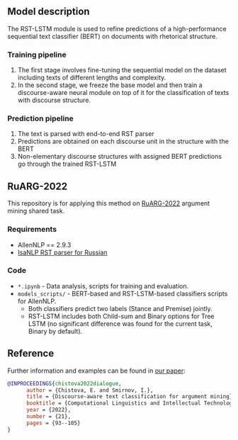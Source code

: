 ## Model description
The RST-LSTM module is used to refine predictions of a high-performance sequential text classifier (BERT) on documents with rhetorical structure.

### Training pipeline
1. The first stage involves fine-tuning the sequential model on the dataset including texts of different lengths and complexity. 
2. In the second stage, we freeze the base model and then train a discourse-aware neural module on top of it for the classification of texts with discourse structure.

### Prediction pipeline
1. The text is parsed with end-to-end RST parser
2. Predictions are obtained on each discourse unit in the structure with the BERT
3. Non-elementary discourse structures with assigned BERT predictions go through the trained RST-LSTM 

## RuARG-2022

This repository is for applying this method on [RuARG-2022](https://github.com/dialogue-evaluation/RuArg) argument mining shared task. 

### Requirements

 - AllenNLP == 2.9.3
 - [IsaNLP RST parser for Russian](https://github.com/tchewik/isanlp_rst)

### Code
 - ``*.ipynb`` - Data analysis, scripts for training and evaluation.
 - ``models_scripts/`` - BERT-based and RST-LSTM-based classifiers scripts for AllenNLP. 
   - Both classifiers predict two labels (Stance and Premise) jointly.
   - RST-LSTM includes both Child-sum and Binary options for Tree LSTM (no significant difference was found for the current task, Binary by default).

## Reference

Further information and examples can be found in [our paper](https://www.dialog-21.ru/media/5651/chistovaeplussmirnovi.pdf):

```bibtex
@INPROCEEDINGS{chistova2022dialogue,
      author = {Chistova, E. and Smirnov, I.},
      title = {Discourse-aware text classification for argument mining},
      booktitle = {Computational Linguistics and Intellectual Technologies. Papers from the Annual International Conference "Dialogue" (2022)},
      year = {2022},
      number = {21},
      pages = {93--105}
}
```
